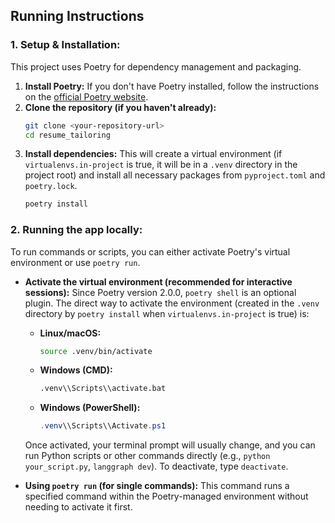 ## Running Instructions

### 1. Setup & Installation:

This project uses Poetry for dependency management and packaging.

1.  **Install Poetry:** If you don't have Poetry installed, follow the instructions on the [official Poetry website](https://python-poetry.org/docs/#installation).
2.  **Clone the repository (if you haven't already):**
    ```bash
    git clone <your-repository-url>
    cd resume_tailoring
    ```
3.  **Install dependencies:** This will create a virtual environment (if `virtualenvs.in-project` is true, it will be in a `.venv` directory in the project root) and install all necessary packages from `pyproject.toml` and `poetry.lock`.
    ```bash
    poetry install
    ```

### 2. Running the app locally:

To run commands or scripts, you can either activate Poetry's virtual environment or use `poetry run`.

*   **Activate the virtual environment (recommended for interactive sessions):**
    Since Poetry version 2.0.0, `poetry shell` is an optional plugin. The direct way to activate the environment (created in the `.venv` directory by `poetry install` when `virtualenvs.in-project` is true) is:

    *   **Linux/macOS:**
        ```bash
        source .venv/bin/activate
        ```
    *   **Windows (CMD):**
        ```cmd
        .venv\\Scripts\\activate.bat
        ```
    *   **Windows (PowerShell):**
        ```powershell
        .venv\\Scripts\\Activate.ps1
        ```
    Once activated, your terminal prompt will usually change, and you can run Python scripts or other commands directly (e.g., `python your_script.py`, `langgraph dev`). To deactivate, type `deactivate`.

*   **Using `poetry run` (for single commands):** This command runs a specified command within the Poetry-managed environment without needing to activate it first.

